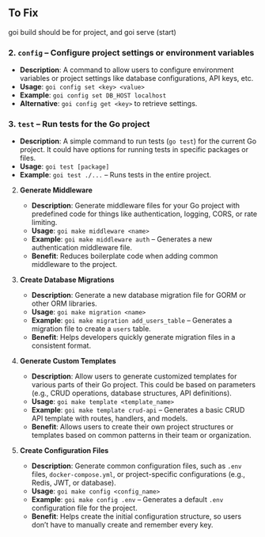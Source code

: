 ## To Fix
goi build should be for project, and goi serve (start)

### 2. **`config`** – Configure project settings or environment variables

* **Description**: A command to allow users to configure environment variables or project settings like database configurations, API keys, etc.
* **Usage**: `goi config set <key> <value>`
* **Example**: `goi config set DB_HOST localhost`
* **Alternative**: `goi config get <key>` to retrieve settings.

### 3. **`test`** – Run tests for the Go project

* **Description**: A simple command to run tests (`go test`) for the current Go project. It could have options for running tests in specific packages or files.
* **Usage**: `goi test [package]`
* **Example**: `goi test ./...` – Runs tests in the entire project.

2. **Generate Middleware**

   * **Description**: Generate middleware files for your Go project with predefined code for things like authentication, logging, CORS, or rate limiting.
   * **Usage**: `goi make middleware <name>`
   * **Example**: `goi make middleware auth` – Generates a new authentication middleware file.
   * **Benefit**: Reduces boilerplate code when adding common middleware to the project.

3. **Create Database Migrations**

   * **Description**: Generate a new database migration file for GORM or other ORM libraries.
   * **Usage**: `goi make migration <name>`
   * **Example**: `goi make migration add_users_table` – Generates a migration file to create a `users` table.
   * **Benefit**: Helps developers quickly generate migration files in a consistent format.

4. **Generate Custom Templates**

   * **Description**: Allow users to generate customized templates for various parts of their Go project. This could be based on parameters (e.g., CRUD operations, database structures, API definitions).
   * **Usage**: `goi make template <template_name>`
   * **Example**: `goi make template crud-api` – Generates a basic CRUD API template with routes, handlers, and models.
   * **Benefit**: Allows users to create their own project structures or templates based on common patterns in their team or organization.

5. **Create Configuration Files**

   * **Description**: Generate common configuration files, such as `.env` files, `docker-compose.yml`, or project-specific configurations (e.g., Redis, JWT, or database).
   * **Usage**: `goi make config <config_name>`
   * **Example**: `goi make config .env` – Generates a default `.env` configuration file for the project.
   * **Benefit**: Helps create the initial configuration structure, so users don’t have to manually create and remember every key.

